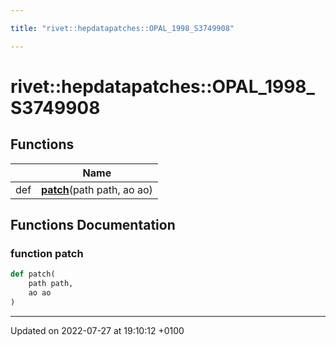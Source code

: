 ```yaml
---

title: "rivet::hepdatapatches::OPAL_1998_S3749908"

---
```


# rivet::hepdatapatches::OPAL_1998_S3749908



## Functions

|                | Name           |
| -------------- | -------------- |
| def | **[patch](http://example.org/namespaces/namespacerivet_1_1hepdatapatches_1_1opal__1998__s3749908/#function-patch)**(path path, ao ao) |


## Functions Documentation

### function patch

```python
def patch(
    path path,
    ao ao
)
```






-------------------------------

Updated on 2022-07-27 at 19:10:12 +0100